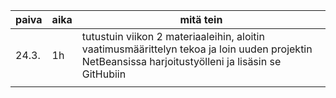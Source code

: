 | paiva | aika  | mitä tein								                                                                                    |
| ----- | ----- | --------------------------------------------------------------------------------------------------------------------------------------------------------- |
| 24.3. | 1h    | tutustuin viikon 2 materiaaleihin, aloitin vaatimusmäärittelyn tekoa ja loin uuden projektin NetBeansissa harjoitustyölleni ja lisäsin se GitHubiin       |
												    |
